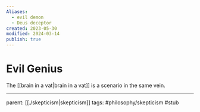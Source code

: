 ```yaml
---
Aliases:
  - evil demon
  - Deus deceptor
created: 2023-05-30
modified: 2024-03-14
publish: true
---
```


# Evil Genius

The [[brain in a vat|brain in a vat]] is a scenario in the same vein.

---
parent: [[./skepticism|skepticism]]
tags: #philosophy/skepticism #stub